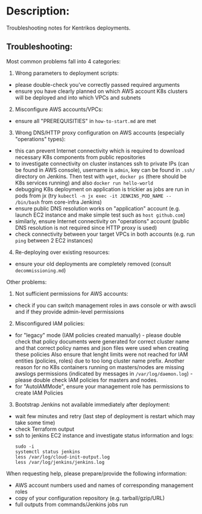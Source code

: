 # Description:
Troubleshooting notes for Kentrikos deployments.


## Troubleshooting:
Most common problems fall into 4 categories:

1. Wrong parameters to deployment scripts:

* please double-check you've correctly passed required arguments
* ensure you have clearly planned on which AWS account K8s clusters will be deployed and into which VPCs and subnets

2. Misconfigure AWS accounts/VPCs:
* ensure all "PREREQUISITIES" in `how-to-start.md` are met

3. Wrong DNS/HTTP proxy configuration on AWS accounts (especially "operations" types):

* this can prevent Internet connectivity which is required to download necessary K8s components from public repositories
* to investigate connectivity on cluster instances ssh to private IPs (can be found in AWS console), username is `admin`, key can be found in `.ssh/` directory on Jenkins.
  Then test with `wget`, `docker ps` (there should be K8s services running) and also `docker run hello-world`
* debugging K8s deployment on application is trickier as jobs are run in pods from jx (try `kubectl -n jx exec -it JENKINS_POD_NAME -- /bin/bash` from core-infra Jenkins)
* ensure public DNS resolution works on "application" account (e.g. launch EC2 instance and make simple test such as `host github.com`)
* similarly, ensure Internet connectivity on "operations" account (public DNS resolution is not required since HTTP proxy is used)
* check connectivity between your target VPCs in both accounts (e.g. run `ping` between 2 EC2 instances)

4. Re-deploying over existing resources:
* ensure your old deployments are completely removed (consult `decommissioning.md`)


Other problems:

1. Not sufficient permissions for AWS accounts:
* check if you can switch management roles in aws console or with awscli and if they provide admin-level permissions

2. Misconfigured IAM policies:

* for "legacy" mode (IAM policies created manually) - please double check that policy documents were generated for correct cluster name and that correct policy names and json files were used when creating these policies
  Also ensure that lenght limits were not reached for IAM entities (policies, roles) due to too long cluster name prefix.
  Another reason for no K8s containers running on masters/nodes are missing awslogs permissions (indicated by messages in `/var/log/daemon.log`) - please double check IAM policies for masters and nodes.
* for "AutoIAMMode", ensure your management role has permissions to create IAM Policies

3. Bootstrap Jenkins not available immediately after deployment:
* wait few minutes and retry (last step of deployment is restart which may take some time)
* check Terraform output
* ssh to jenkins EC2 instance and investigate status information and logs:
  ```
  sudo -i
  systemctl status jenkins
  less /var/log/cloud-init-output.log
  less /var/log/jenkins/jenkins.log
  ```

When requesting help, please prepare/provide the following information:

* AWS account numbers used and names of corresponding management roles
* copy of your configuration repository (e.g. tarball/gzip/URL)
* full outputs from commands/Jenkins jobs run
